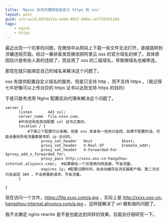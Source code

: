 ```yaml
---
title: 'Nginx 反向代理绑定自定义 https 到 oss'
layout: post
guid: urn:uuid:b87da13a-a4dd-402f-b06a-cef720161104
tags:
    - nginx
    - https
---
```


最近出现一个坑爹的问题，在微信中从网站上下载一些文件无法打开，直接跳转到涉嫌违规页面。经过一番排查发现微信把阿里云 oss 的官方域名封掉了。具体原因估计是有些人真的违规了，而且用了 oss 的二级域名，导致根域名也被牵连。

那现在就只能绑定自己的域名来解决这个问题了。

oss 有提供配置自定义域名的服务，但是只支持 http ，而不支持 https 。（我记得七牛好像可以上传对应的 https 证书以达到支持 https 的目的）

于是只能考虑用 Nginx 配置反向代理来解决这个问题了。  

```
server {
      listen       443 ssl;
      server_name  file.xxxx.com;
      #中间还有些其他配置 ssl 证书之类的。
      location / {
          #下面三个配置可以省略，但是 oss 本身有一些统计监控，如果不配置的话，可能会看到所有流量都是本机 ip 访问的。
     			proxy_set_header   Host             $host;
     			proxy_set_header   X-Real-IP        $remote_addr;
     			proxy_set_header   X-Forwarded-For  $proxy_add_x_forwarded_for;
     			proxy_pass http://xxxx.oss-cn-hangzhou-internal.aliyuncs.com/;  #如果都在一个区使用内网连接，节省流量。
     			expires 1y; #配置过期时间，会自动缓存在浏览器客户端，第二次访问会返回 304 ，不会再重新请求，节省流量。
      }

}  
```

现在访问一个文件，https://file.xxxx.com/a.jpg ，实际上是 http://xxxx.oss-cn-hangzhou-internal.aliyuncs.com/a.jpg 。这样就解决了 url 被和谐的问题了。

我不太确定 nginx rewrite 是不是也能达到同样的效果。后面会仔细研究一下。

